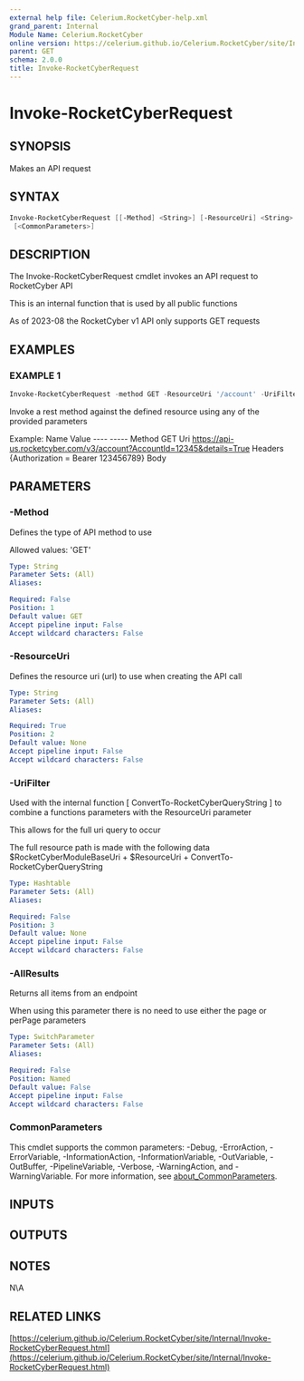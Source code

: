 ```yaml
---
external help file: Celerium.RocketCyber-help.xml
grand_parent: Internal
Module Name: Celerium.RocketCyber
online version: https://celerium.github.io/Celerium.RocketCyber/site/Internal/Invoke-RocketCyberRequest.html
parent: GET
schema: 2.0.0
title: Invoke-RocketCyberRequest
---
```


# Invoke-RocketCyberRequest

## SYNOPSIS
Makes an API request

## SYNTAX

```powershell
Invoke-RocketCyberRequest [[-Method] <String>] [-ResourceUri] <String> [[-UriFilter] <Hashtable>] [-AllResults]
 [<CommonParameters>]
```

## DESCRIPTION
The Invoke-RocketCyberRequest cmdlet invokes an API request to RocketCyber API

This is an internal function that is used by all public functions

As of 2023-08 the RocketCyber v1 API only supports GET requests

## EXAMPLES

### EXAMPLE 1
```powershell
Invoke-RocketCyberRequest -method GET -ResourceUri '/account' -UriFilter $UriFilter
```

Invoke a rest method against the defined resource using any of the provided parameters

Example:
    Name                           Value
    ----                           -----
    Method                         GET
    Uri                            https://api-us.rocketcyber.com/v3/account?AccountId=12345&details=True
    Headers                        {Authorization = Bearer 123456789}
    Body

## PARAMETERS

### -Method
Defines the type of API method to use

Allowed values:
'GET'

```yaml
Type: String
Parameter Sets: (All)
Aliases:

Required: False
Position: 1
Default value: GET
Accept pipeline input: False
Accept wildcard characters: False
```

### -ResourceUri
Defines the resource uri (url) to use when creating the API call

```yaml
Type: String
Parameter Sets: (All)
Aliases:

Required: True
Position: 2
Default value: None
Accept pipeline input: False
Accept wildcard characters: False
```

### -UriFilter
Used with the internal function \[ ConvertTo-RocketCyberQueryString \] to combine
a functions parameters with the ResourceUri parameter

This allows for the full uri query to occur

The full resource path is made with the following data
$RocketCyberModuleBaseUri + $ResourceUri + ConvertTo-RocketCyberQueryString

```yaml
Type: Hashtable
Parameter Sets: (All)
Aliases:

Required: False
Position: 3
Default value: None
Accept pipeline input: False
Accept wildcard characters: False
```

### -AllResults
Returns all items from an endpoint

When using this parameter there is no need to use either the page or perPage
parameters

```yaml
Type: SwitchParameter
Parameter Sets: (All)
Aliases:

Required: False
Position: Named
Default value: False
Accept pipeline input: False
Accept wildcard characters: False
```

### CommonParameters
This cmdlet supports the common parameters: -Debug, -ErrorAction, -ErrorVariable, -InformationAction, -InformationVariable, -OutVariable, -OutBuffer, -PipelineVariable, -Verbose, -WarningAction, and -WarningVariable. For more information, see [about_CommonParameters](http://go.microsoft.com/fwlink/?LinkID=113216).

## INPUTS

## OUTPUTS

## NOTES
N\A

## RELATED LINKS

[https://celerium.github.io/Celerium.RocketCyber/site/Internal/Invoke-RocketCyberRequest.html](https://celerium.github.io/Celerium.RocketCyber/site/Internal/Invoke-RocketCyberRequest.html)

